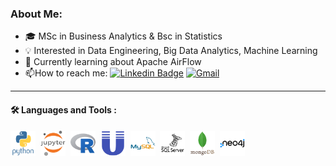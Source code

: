 <!--
**AgapiouMarios/AgapiouMarios** is a ✨ _special_ ✨ repository because its `README.md` (this file) appears on your GitHub profile.

-->
### About Me:  

   - 🎓 MSc in Business Analytics & Bsc in Statistics
   - 💡 Interested in Data Engineering, Big Data Analytics, Machine Learning
   - :seedling: Currently learning about Apache AirFlow
   - :mailbox:How to reach me: [![Linkedin Badge](https://img.shields.io/badge/-MariosAgapiou-blue?style=flat&logo=Linkedin&logoColor=white)](https://www.linkedin.com/in/marios-agapiou-6a45401b0/) 
<a href="mailto:mariosaga1996@gmail.com"><img alt="Gmail" src="https://img.shields.io/badge/-mariosaga1996@gmail.com-D14836?style=flat-square&logo=Gmail&logoColor=white&link=mailto:mariosaga1996@gmail.com"></a>
---
#### :hammer_and_wrench: Languages and Tools :

  <div>
  <img src="https://github.com/devicons/devicon/blob/master/icons/python/python-original-wordmark.svg" title="Python" alt="Python" width="40" height="40"/>&nbsp;
  <img src="https://github.com/devicons/devicon/blob/master/icons/jupyter/jupyter-original-wordmark.svg" title="Jupyter Notebook" alt="Jupyter Notebook" width="40" height="40"/>&nbsp;
  <img src="https://github.com/devicons/devicon/blob/master/icons/r/r-original.svg" title="R" alt="R" width="40" height="40"/>&nbsp;
  <img src="https://github.com/devicons/devicon/blob/master/icons/unix/unix-original.svg" title="Unix" alt="Unix" width="40" height="40"/>&nbsp;
  <img src="https://github.com/devicons/devicon/blob/master/icons/mysql/mysql-original-wordmark.svg" title="MySQL"  alt="MySQL" width="40" height="40"/>&nbsp;
  <img src="https://github.com/devicons/devicon/blob/master/icons/microsoftsqlserver/microsoftsqlserver-plain-wordmark.svg" title="Microsoft SQL Server" **alt="Microsoft SQL Server" width="40" height="40"/>&nbsp;
  <img src="https://github.com/devicons/devicon/blob/master/icons/mongodb/mongodb-original-wordmark.svg" title="MongoDB"  alt="MongoDB" width="40" height="40"/>&nbsp;
  <img src="https://github.com/devicons/devicon/blob/master/icons/neo4j/neo4j-original-wordmark.svg" title="Neo4j" alt="Neo4j" width="40" height="40"/>
</div>
 
